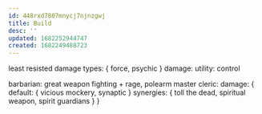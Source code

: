 ```yaml
---
id: 448rxd7807mnycj7njnzgwj
title: Build
desc: ''
updated: 1682252944747
created: 1682249488723
---
```


least resisted damage types: {
  force, psychic
}
damage:
utility:
control

barbarian: great weapon fighting + rage, polearm master
cleric: damage: {
  default: {
    vicious mockery,
    synaptic
  }
  synergies: {
    toll the dead,
    spiritual weapon,
    spirit guardians
  }
}